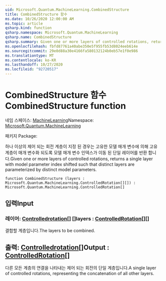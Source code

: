 ```yaml
---
uid: Microsoft.Quantum.MachineLearning.CombinedStructure
title: CombinedStructure 함수
ms.date: 10/26/2020 12:00:00 AM
ms.topic: article
qsharp.kind: function
qsharp.namespace: Microsoft.Quantum.MachineLearning
qsharp.name: CombinedStructure
qsharp.summary: Given one or more layers of controlled rotations, returns a single layer with model parameter index shifted such that distinct layers are parameterized by distinct model parameters.
ms.openlocfilehash: fbfd87761a40abe350e5f955fb53d8024eeb614e
ms.sourcegitcommit: 29e0d88a30e4166fa580132124b0eb57e1f0e986
ms.translationtype: MT
ms.contentlocale: ko-KR
ms.lasthandoff: 10/27/2020
ms.locfileid: "92720517"
---
```

# <a name="combinedstructure-function"></a><span data-ttu-id="e543a-102">CombinedStructure 함수</span><span class="sxs-lookup"><span data-stu-id="e543a-102">CombinedStructure function</span></span>

<span data-ttu-id="e543a-103">네임 스페이스: [MachineLearning](xref:Microsoft.Quantum.MachineLearning)</span><span class="sxs-lookup"><span data-stu-id="e543a-103">Namespace: [Microsoft.Quantum.MachineLearning](xref:Microsoft.Quantum.MachineLearning)</span></span>

<span data-ttu-id="e543a-104">패키지 [](https://nuget.org/packages/)</span><span class="sxs-lookup"><span data-stu-id="e543a-104">Package: [](https://nuget.org/packages/)</span></span>


<span data-ttu-id="e543a-105">하나 이상의 제어 되는 회전 계층이 지정 된 경우는 고유한 모델 매개 변수에 의해 고유 계층이 매개 변수화 되도록 모델 매개 변수 인덱스가 이동 된 단일 레이어를 반환 합니다.</span><span class="sxs-lookup"><span data-stu-id="e543a-105">Given one or more layers of controlled rotations, returns a single layer with model parameter index shifted such that distinct layers are parameterized by distinct model parameters.</span></span>

```qsharp
function CombinedStructure (layers : Microsoft.Quantum.MachineLearning.ControlledRotation[][]) : Microsoft.Quantum.MachineLearning.ControlledRotation[]
```


## <a name="input"></a><span data-ttu-id="e543a-106">입력</span><span class="sxs-lookup"><span data-stu-id="e543a-106">Input</span></span>

### <a name="layers--controlledrotation"></a><span data-ttu-id="e543a-107">레이어: [Controlledrotation](xref:Microsoft.Quantum.MachineLearning.ControlledRotation)[] []</span><span class="sxs-lookup"><span data-stu-id="e543a-107">layers : [ControlledRotation](xref:Microsoft.Quantum.MachineLearning.ControlledRotation)[][]</span></span>

<span data-ttu-id="e543a-108">결합할 계층입니다.</span><span class="sxs-lookup"><span data-stu-id="e543a-108">The layers to be combined.</span></span>



## <a name="output--controlledrotation"></a><span data-ttu-id="e543a-109">출력: [Controlledrotation](xref:Microsoft.Quantum.MachineLearning.ControlledRotation)[]</span><span class="sxs-lookup"><span data-stu-id="e543a-109">Output : [ControlledRotation](xref:Microsoft.Quantum.MachineLearning.ControlledRotation)[]</span></span>

<span data-ttu-id="e543a-110">다른 모든 계층의 연결을 나타내는 제어 되는 회전의 단일 계층입니다.</span><span class="sxs-lookup"><span data-stu-id="e543a-110">A single layer of controlled rotations, representing the concatenation of all other layers.</span></span>